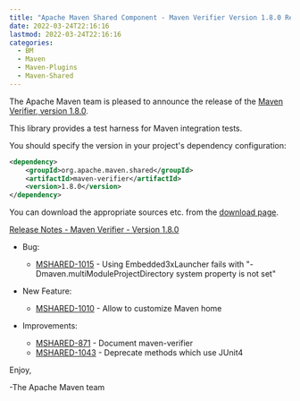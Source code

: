 ```yaml
---
title: "Apache Maven Shared Component - Maven Verifier Version 1.8.0 Released"
date: 2022-03-24T22:16:16
lastmod: 2022-03-24T22:16:16
categories:
  - BM
  - Maven
  - Maven-Plugins
  - Maven-Shared
---
```

The Apache Maven team is pleased to announce the release of the 
[Maven Verifier, version 1.8.0](https://maven.apache.org/shared/maven-verifier/).

This library provides a test harness for Maven integration tests.

You should specify the version in your project's dependency configuration:

```xml
<dependency>
    <groupId>org.apache.maven.shared</groupId>
    <artifactId>maven-verifier</artifactId>
    <version>1.8.0</version>
</dependency>
```

You can download the appropriate sources etc. from the [download page][download-page].
 
<!-- more -->

[Release Notes - Maven Verifier - Version 1.8.0][release-notes]

* Bug:
 
  * [MSHARED-1015](https://issues.apache.org/jira/browse/MSHARED-1015) - Using Embedded3xLauncher fails with "-Dmaven.multiModuleProjectDirectory system property is not set"

* New Feature:
 
  * [MSHARED-1010](https://issues.apache.org/jira/browse/MSHARED-1010) - Allow to customize Maven home

* Improvements:
 
  * [MSHARED-871](https://issues.apache.org/jira/browse/MSHARED-871) - Document maven-verifier
  * [MSHARED-1043](https://issues.apache.org/jira/browse/MSHARED-1043) - Deprecate methods which use JUnit4

 
Enjoy,

-The Apache Maven team

[download-page]: https://maven.apache.org/shared/maven-verifier/download.html
[release-notes]: https://issues.apache.org/jira/secure/ReleaseNote.jspa?version=12351428&styleName=Text&projectId=12317922

